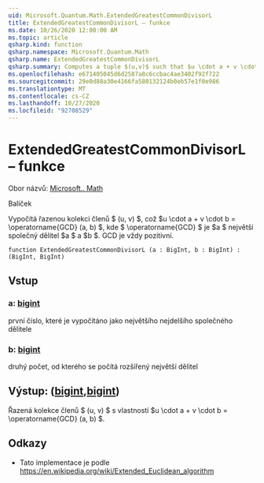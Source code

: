 ```yaml
---
uid: Microsoft.Quantum.Math.ExtendedGreatestCommonDivisorL
title: ExtendedGreatestCommonDivisorL – funkce
ms.date: 10/26/2020 12:00:00 AM
ms.topic: article
qsharp.kind: function
qsharp.namespace: Microsoft.Quantum.Math
qsharp.name: ExtendedGreatestCommonDivisorL
qsharp.summary: Computes a tuple $(u,v)$ such that $u \cdot a + v \cdot b = \operatorname{GCD}(a, b)$, where $\operatorname{GCD}$ is $a$ greatest common divisor of $a$ and $b$. The GCD is always positive.
ms.openlocfilehash: e671405045d6d2587a8c6ccbac4ae3402f92f722
ms.sourcegitcommit: 29e0d88a30e4166fa580132124b0eb57e1f0e986
ms.translationtype: MT
ms.contentlocale: cs-CZ
ms.lasthandoff: 10/27/2020
ms.locfileid: "92708529"
---
```

# <a name="extendedgreatestcommondivisorl-function"></a>ExtendedGreatestCommonDivisorL – funkce

Obor názvů: [Microsoft.. Math](xref:Microsoft.Quantum.Math)

Balíček [](https://nuget.org/packages/)


Vypočítá řazenou kolekci členů $ (u, v) $, což $u \cdot a + v \cdot b = \operatorname{GCD} (a, b) $, kde $ \operatorname{GCD} $ je $a $ největší společný dělitel $a $ a $b $. GCD je vždy pozitivní.

```qsharp
function ExtendedGreatestCommonDivisorL (a : BigInt, b : BigInt) : (BigInt, BigInt)
```


## <a name="input"></a>Vstup

### <a name="a--bigint"></a>a: [bigint](xref:microsoft.quantum.lang-ref.bigint)

první číslo, které je vypočítáno jako největšího nejdelšího společného dělitele


### <a name="b--bigint"></a>b: [bigint](xref:microsoft.quantum.lang-ref.bigint)

druhý počet, od kterého se počítá rozšířený největší dělitel



## <a name="output--bigintbigint"></a>Výstup: ([bigint](xref:microsoft.quantum.lang-ref.bigint),[bigint](xref:microsoft.quantum.lang-ref.bigint))

Řazená kolekce členů $ (u, v) $ s vlastností $u \cdot a + v \cdot b = \operatorname{GCD} (a, b) $.

## <a name="references"></a>Odkazy

- Tato implementace je podle https://en.wikipedia.org/wiki/Extended_Euclidean_algorithm